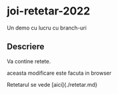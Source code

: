 # joi-retetar-2022

Un demo cu lucru cu branch-uri

## Descriere

Va contine retete.

aceasta modificare este facuta in browser


 Retetarul se vede [aici]{./retetar.md}